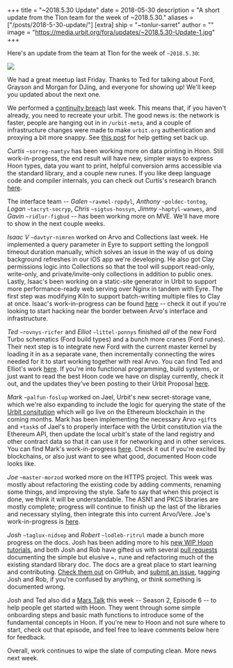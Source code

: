 +++
title = "~2018.5.30 Update"
date = 2018-05-30
description = "A short update from the Tlon team for the week of ~2018.5.30."
aliases = ["/posts/2018-5-30-update/"]
[extra]
ship = "~tonlur-sarret"
author = ""
image = "https://media.urbit.org/fora/updates/~2018.5.30-Update-1.jpg"
+++

Here's an update from the team at Tlon for the week of `~2018.5.30`:

![](https://media.urbit.org/fora/updates/~2018.5.30-Update-1.jpg)

We had a great meetup last Friday. Thanks to Ted for talking about Ford, Grayson and Morgan for DJing, and everyone for
showing up! We'll keep you updated about the next one.

We performed a [continuity breach](https://urbit.org/docs/using/admin/#-continuity-breaches) last week. This means that,
if you haven't already, you need to recreate your urbit. The good news is: the network is faster, people are hanging out
in in `/urbit-meta`, and a couple of infrastructure changes were made to make `urbit.org` authentication and proxying a
bit more snappy. See [this post](https://fora.urbit.org/general/posts/~2018.5.26..03.57.28..7b26~/) for help getting set
back up.

*Curtis* `~sorreg-namtyv` has been working more on data printing in Hoon. Still work-in-progress, the end result will
have new, simpler ways to express Hoon types, data you want to print, helpful conversion arms accessible via the standard
library, and a couple new runes. If you like deep language code and compiler internals, you can check out Curtis's
research branch [here](https://github.com/cgyarvin/arvo/tree/research-tome).

The interface team -- *Galen* `~ravmel-ropdyl`, *Anthony* `~poldec-tonteg`, *Logan* `~tacryt-socryp`, *Chris*
`~sigtus-hossyn`, *Jimmy* `~haptyl-wanwes`, and *Gavin* `~ridlur-figbud` -- has been working more on MVE. We'll have more
to show in the next couple weeks.

*Isaac V* `~davtyr-nimren` worked on Arvo and Collections last week. He implemented a query parameter in Eyre to support
setting the longpoll timeout duration manually, which solves an issue in the way of us doing background refreshes in our
iOS app we're developing. He also got Clay permissions logic into Collections so that the tool will support read-only,
write-only, and private/invite-only collections in addition to public ones. Lastly, Isaac's been working on a static-site
generator in Urbit to support more performance-ready web serving over Nginx in tandem with Eyre. The first step was
modifying Kiln to support batch-writing multiple files to Clay at once. Isaac's work-in-progress can be found
[here](https://github.com/ixv/arvo/branches) -- check it out if you're looking to start hacking near the border between
Arvo's interface and infrastructure.

*Ted* `~rovnys-ricfer` and *Elliot* `~littel-ponnys` finished _all_ of the new Ford Turbo schematics (Ford build types)
and a bunch more cranes (Ford runes). Their next step is to integrate new Ford with the current master kernel by loading
it in as a separate vane, then incrementally connecting the wires needed for it to start working together with real Arvo.
You can find Ted and Elliot's work [here](https://github.com/urbit/arvo/tree/ford-turbo). If you're into functional
programming, build systems, or just want to read the best Hoon code we have on display currently, check it out, and the
updates they've been posting to their Urbit Proposal
[here](https://fora.urbit.org/proposals/posts/~2018.3.15..04.24.35..a47f~).

*Mark* `~palfun-foslup` worked on Jael, Urbit's new secret-storage vane, which we're also expanding to include the logic
for querying the state of the [Urbit consitution](https://github.com/urbit/constitution) which will go live on the
Ethereum blockchain in the coming months. Mark has been implementing the necessary Arvo `+gift`s and `+task`s of Jael's
to properly interface with the Urbit constitution via the Ethereum API, then update the local urbit's state of the land
registry and other contract data so that it can use it for networking and in other services. You can find Mark's
work-in-progress [here](https://github.com/Fang-/arvo/tree/research-constitution). Check it out if you're excited by
blockchains, or also just want to see what good, documented Hoon code looks like.

*Joe* `~master-morzod` worked more on the HTTPS project. This week was mostly about refactoring the existing code by
adding comments, renaming some things, and improving the style. Safe to say that when this project is done, we think it
will be understandable. The ASN1 and PKCS libraries are mostly complete; progress will continue to finish up the last of
the libraries and necessary styling, then integrate this into current Arvo/Vere. Joe's work-in-progress is
[here](https://github.com/joemfb/arvo/tree/acme-wip).

*Josh* `~taglux-nidsep` and *Robert* `~lodleb-ritrul` made a bunch more progress on the docs. Josh has been adding more
to his [new WIP Hoon tutorials](https://github.com/joshuareagan/doc-drafts), and both Josh and Rob have gifted us with
several [pull requests](https://github.com/urbit/docs/pulls) documenting the simple but elusive `=,` rune and refactoring
much of the existing standard library doc. The docs are a great place to start learning and contributing. [Check them
out](https://github.com/urbit/docs) on GitHub, and [submit an issue](https://github.com/urbit/docs/issues), tagging Josh
and Rob, if you're confused by anything, or think something is documented wrong.

Josh and Ted also did a [Mars Talk](https://www.youtube.com/watch?v=IgQo5aSezK4) this week -- Season 2, Episode 6 -- to
help people get started with Hoon. They went through some simple onboarding steps and basic math functions to introduce
some of the fundamental concepts in Hoon. If you're new to Hoon and not sure where to start, check out that episode, and
feel free to leave comments below here for feedback.

Overall, work continues to wipe the slate of computing clean. More news next week.
